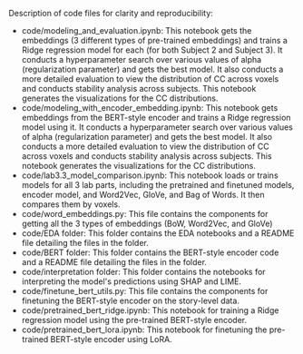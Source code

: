 Description of code files for clarity and reproducibility:
- code/modeling_and_evaluation.ipynb: This notebook gets the embeddings (3 different types of pre-trained embeddings) and trains a Ridge regression model for each (for both Subject 2 and Subject 3). It conducts a hyperparameter search over various values of alpha (regularization parameter) and gets the best model. It also conducts a more detailed evaluation to view the distribution of CC across voxels and conducts stability analysis across subjects. This notebook generates the visualizations for the CC distributions.
- code/modeling_with_encoder_embedding.ipynb: This notebook gets embeddings from the BERT-style encoder and trains a Ridge regression model using it. It conducts a hyperparameter search over various values of alpha (regularization parameter) and gets the best model. It also conducts a more detailed evaluation to view the distribution of CC across voxels and conducts stability analysis across subjects. This notebook generates the visualizations for the CC distributions.
- code/lab3.3_model_comparison.ipynb: This notebook loads or trains models for all 3 lab parts, including the pretrained and finetuned models, encoder model, and Word2Vec, GloVe, and Bag of Words. It then compares them by voxels.
- code/word_embeddings.py: This file contains the components for getting all the 3 types of embeddings (BoW, Word2Vec, and GloVe)
- code/EDA folder: This folder contains the EDA notebooks and a README file detailing the files in the folder.
- code/BERT folder: This folder contains the BERT-style encoder code and a README file detailing the files in the folder.
- code/interpretation folder: This folder contains the notebooks for interpreting the model's predictions using SHAP and LIME.
- code/finetune_bert_utils.py: This file contains the components for finetuning the BERT-style encoder on the story-level data.
- code/pretrained_bert_ridge.ipynb: This notebook for training a Ridge regression model using the pre-trained BERT-style encoder.
- code/pretrained_bert_lora.ipynb: This notebook for finetuning the pre-trained BERT-style encoder using LoRA.
